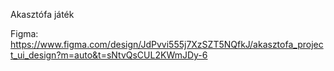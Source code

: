 Akasztófa játék

Figma: https://www.figma.com/design/JdPvvi555j7XzSZT5NQfkJ/akasztofa_project_ui_design?m=auto&t=sNtvQsCUL2KWmJDy-6
